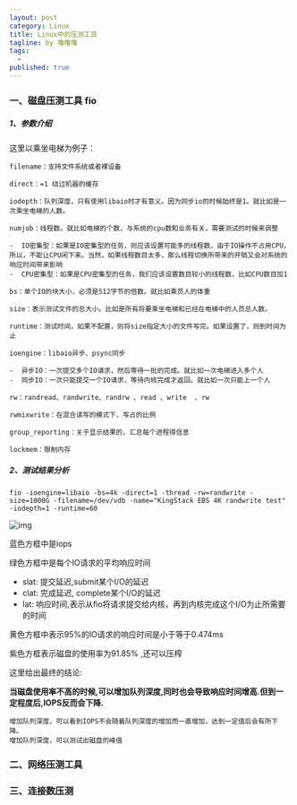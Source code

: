 ```yaml
---
layout: post
category: Linux
title: Linux中的压测工具
tagline: by 噜噜噜
tags: 
  - 
published: true
---
```




<!--more-->

### 一、磁盘压测工具 fio

##### 1、参数介绍

这里以乘坐电梯为例子：

```
filename：支持文件系统或者裸设备

direct：=1 绕过机器的缓存

iodepth：队列深度，只有使用libaio时才有意义。因为同步io的时候始终是1。就比如是一次乘坐电梯的人数。

numjob：线程数。就比如电梯的个数，与系统的cpu数和业务有关，需要测试的时候来调整

- ​	IO密集型：如果是IO密集型的任务，则应该设置可能多的线程数，由于IO操作不占用CPU，所以，不能让CPU闲下来。当然，如果线程数目太多，那么线程切换所带来的开销又会对系统的响应时间带来影响
- ​	CPU密集型：如果是CPU密集型的任务，我们应该设置数目较小的线程数，比如CPU数目加1

bs：单个IO的块大小，必须是512字节的倍数。就比如乘员人的体重

size：表示测试文件的总大小。比如是所有将要乘坐电梯和已经在电梯中的人员总人数。

runtime：测试时间，如果不配置，则将size指定大小的文件写完。如果设置了，则到时间为止

ioengine：libaio异步、psync同步

- ​	异步IO：一次提交多个IO请求，然后等待一批的完成。就比如一次电梯进入多个人
- ​	同步IO：一次只能提交一个IO请求，等待内核完成才返回。就比如一次只能上一个人

rw：randread、randwrite、randrw 、read 、write  、rw

rwmixwrite：在混合读写的模式下，写占的比例

group_reporting：关于显示结果的，汇总每个进程得信息

lockmem：限制内存
```



##### 2、测试结果分析

```
fio -ioengine=libaio -bs=4k -direct=1 -thread -rw=randwrite -size=1000G -filename=/dev/vdb -name="KingStack EBS 4K randwrite test" -iodepth=1 -runtime=60
```

![img](http://www.ksyun.com/blog/content/images/2017/09/iodepth1.png)

蓝色方框中是iops

绿色方框中是每个IO请求的平均响应时间

- slat: 提交延迟,submit某个I/O的延迟
- clat: 完成延迟, complete某个I/O的延迟
- lat: 响应时间,表示从fio将请求提交给内核，再到内核完成这个I/O为止所需要的时间

黄色方框中表示95%的IO请求的响应时间是小于等于0.474ms

紫色方框表示磁盘的使用率为91.85% ,还可以压榨



这里给出最终的结论: 

​	**当磁盘使用率不高的时候,可以增加队列深度,同时也会导致响应时间增高.但到一定程度后,IOPS反而会下降.**

```
增加队列深度，可以看到IOPS不会随着队列深度的增加而一直增加，达到一定值后会有所下降。 
增加队列深度，可以测试出磁盘的峰值
```



### 二、网络压测工具

### 三、连接数压测



### 

